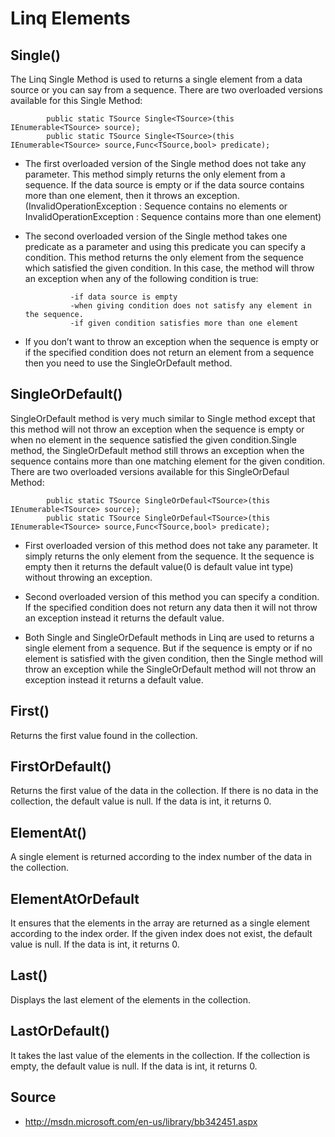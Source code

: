 # Linq Elements
## Single() 
The Linq Single Method is used to returns a single element from a data source or you can say from a sequence. There are two overloaded 
			versions available for this Single Method:

			public static TSource Single<TSource>(this IEnumerable<TSource> source);
			public static TSource Single<TSource>(this IEnumerable<TSource> source,Func<TSource,bool> predicate);

* The first overloaded version of the Single method does not take any parameter. This method simply returns the only element from a sequence.
			If the data source is empty or if the data source contains more than one element, then it throws an exception.
			(InvalidOperationException : Sequence contains no elements or InvalidOperationException : Sequence contains more than one element)

* The second overloaded version of the Single method takes one predicate as a parameter and using this predicate you can specify a condition.
			This method returns the only element from the sequence which satisfied the given condition. In this case, the method will throw an exception
			when any of the following condition is true:
      
				-if data source is empty
				-when giving condition does not satisfy any element in the sequence.
				-if given condition satisfies more than one element

* If you don’t want to throw an exception when the sequence is empty or if the specified condition does not return an element 
			from a sequence then you need to use the SingleOrDefault method.

## SingleOrDefault() 
SingleOrDefault method is very much similar to Single method except that this method will not throw an exception when 
			the sequence is empty or when no element in the sequence satisfied the given condition.Single method, the SingleOrDefault method 
			still throws an exception when the sequence contains more than one matching element for the given condition.
			There are two overloaded versions available for this SingleOrDefaul Method:

			public static TSource SingleOrDefaul<TSource>(this IEnumerable<TSource> source);
			public static TSource SingleOrDefaul<TSource>(this IEnumerable<TSource> source,Func<TSource,bool> predicate);

* First overloaded version of this method does not take any parameter. It simply returns the only 
			element from the sequence. It the sequence is empty then it returns the default value(0 is default value int type) without 
			throwing an exception.

* Second overloaded version of this method you can specify a condition. If the specified condition does not return 
			any data then it will not throw an exception instead it returns the default value.

* Both Single and SingleOrDefault methods in Linq are used to returns a single element from a sequence. But if the sequence is
			empty or if no element is satisfied with the given condition, then the Single method will throw an exception while the SingleOrDefault
			method will not throw an exception instead it returns a default value.

## First() 
Returns the first value found in the collection.
## FirstOrDefault() 
Returns the first value of the data in the collection. If there is no data in the collection, the default value is null.
		  If the data is int, it returns 0.

## ElementAt() 
A single element is returned according to the index number of the data in the collection.
## ElementAtOrDefault 
It ensures that the elements in the array are returned as a single element according to the index order. If the given index does not exist, the default value is null. If the data is int, it returns 0.

## Last() 
Displays the last element of the elements in the collection.
## LastOrDefault() 
It takes the last value of the elements in the collection. If the collection is empty, the default value is null. If the data is int, it returns 0.

## Source  
* http://msdn.microsoft.com/en-us/library/bb342451.aspx
